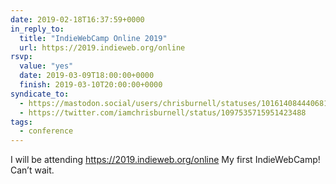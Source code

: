 ```yaml
---
date: 2019-02-18T16:37:59+0000
in_reply_to:
  title: "IndieWebCamp Online 2019"
  url: https://2019.indieweb.org/online
rsvp:
  value: "yes"
  date: 2019-03-09T18:00:00+0000
  finish: 2019-03-10T20:00:00+0000
syndicate_to:
  - https://mastodon.social/users/chrisburnell/statuses/101614084440681519
  - https://twitter.com/iamchrisburnell/status/1097535715951423488
tags:
  - conference
---
```


I will be attending <a href="https://2019.indieweb.org/online" rel="external">https://2019.indieweb.org/online</a> My first IndieWebCamp! Can’t wait.
